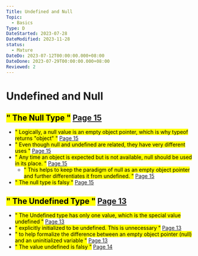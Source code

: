 ```yaml
---
Title: Undefined and Null
Topic:
  - Basics
Type: D
DateStarted: 2023-07-28
DateModified: 2023-11-28
status:
  - Mature
DateDo: 2023-07-12T00:00:00.000+08:00
DateDone: 2023-07-29T00:00:00.000+08:00
Reviewed: 2
---
```


# Undefined and Null

## <mark class="hltr-gray ">" The Null Type "</mark> [Page 15 ](zotero://open-pdf/library/items/2BS329KQ?page=15&annotation=2UFKXM3M)
- <mark class="hltr-yellow ">" Logically, a null value is an empty object pointer, which is why typeof returns "object" "</mark> [Page 15 ](zotero://open-pdf/library/items/2BS329KQ?page=15&annotation=9LCN8WSG)
- <mark class="hltr-yellow ">" Even though null and undefined are related, they have very different uses "</mark> [Page 15 ](zotero://open-pdf/library/items/2BS329KQ?page=15&annotation=INMIDBYF)
- <mark class="hltr-yellow ">" Any time an object is expected but is not available, null should be used in its place. "</mark> [Page 15 ](zotero://open-pdf/library/items/2BS329KQ?page=15&annotation=Y9Z6NC8K)
    - <mark class="hltr-yellow ">" This helps to keep the paradigm of null as an empty object pointer and further differentiates it from undefined. "</mark> [Page 15 ](zotero://open-pdf/library/items/2BS329KQ?page=15&annotation=QJGFJISV)
- <mark class="hltr-yellow ">" The null type is falsy "</mark> [Page 15 ](zotero://open-pdf/library/items/2BS329KQ?page=15&annotation=B3HF8R5F)

## <mark class="hltr-gray ">" The Undefined Type "</mark> [Page 13 ](zotero://open-pdf/library/items/2BS329KQ?page=13&annotation=H475ZUQH)
- <mark class="hltr-yellow ">" The Undefined type has only one value, which is the special value undefined "</mark> [Page 13 ](zotero://open-pdf/library/items/2BS329KQ?page=13&annotation=6M4TKWE5)
- <mark class="hltr-yellow ">" explicitly initialized to be undefined. This is unnecessary "</mark> [Page 13 ](zotero://open-pdf/library/items/2BS329KQ?page=13&annotation=MDWPBW3M)
- <mark class="hltr-yellow ">" to help formalize the difference between an empty object pointer (null) and an uninitialized variable "</mark> [Page 13 ](zotero://open-pdf/library/items/2BS329KQ?page=13&annotation=I8QP28Z7)
- <mark class="hltr-yellow ">" The value undefined is falsy "</mark> [Page 14 ](zotero://open-pdf/library/items/2BS329KQ?page=14&annotation=DC5NKRYH)